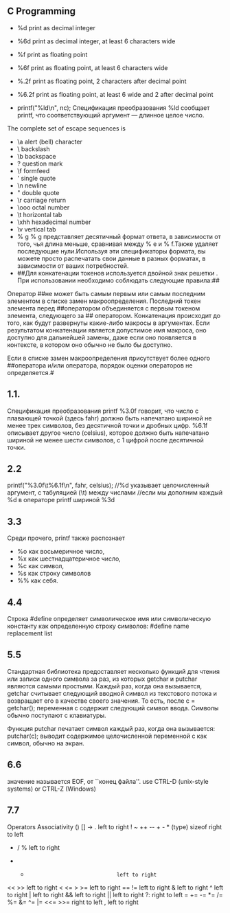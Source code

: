## C Programming

* %d print as decimal integer
* %6d print as decimal integer, at least 6 characters wide
* %f print as floating point
* %6f print as floating point, at least 6 characters wide
* %.2f print as floating point, 2 characters after decimal point
* %6.2f print as floating point, at least 6 wide and 2 after decimal point

* printf("%ld\n", nc); Спецификация преобразования %ld сообщает printf, что соответствующий аргумент — длинное целое число.

The complete set of escape sequences is
* \a alert (bell) character 
* \\ backslash
* \b backspace 
* \? question mark
* \f formfeed 
* \' single quote
* \n newline 
* \" double quote
* \r carriage return 
* \ooo octal number
* \t horizontal tab 
* \xhh hexadecimal number
* \v vertical tab
* % g % g представляет десятичный формат ответа, в зависимости от того, чья длина меньше, сравнивая между % e и % f.Также удаляет последующие нули.Используя эти спецификаторы формата, вы можете просто распечатать свои данные в разных форматах, в зависимости от ваших потребностей.
* ##Для конкатенации токенов используется двойной знак решетки .
При использовании необходимо соблюдать следующие правила:##

Оператор ##не может быть самым первым или самым последним элементом в списке замен макроопределения.
Последний токен элемента перед ##оператором объединяется с первым токеном элемента, следующего за ## оператором.
Конкатенация происходит до того, как будут развернуты какие-либо макросы в аргументах. Если результатом конкатенации является допустимое имя макроса, оно доступно для дальнейшей замены, даже если оно появляется в контексте, в котором оно обычно не было бы доступно.

Если в списке замен макроопределения присутствует более одного ##оператора и/или оператора, порядок оценки операторов не определяется.#

## 1.1.

Спецификация преобразования printf %3.0f говорит, 
что число с плавающей точкой (здесь fahr) должно быть напечатано шириной не менее трех символов, 
без десятичной точки и дробных цифр. %6.1f
описывает другое число (celsius), которое должно быть напечатано шириной не менее шести символов, 
с 1 цифрой после десятичной точки.

## 2.2

printf("%3.0f\t%6.1f\n", fahr, celsius);  //%d указывает целочисленный аргумент, с табуляцией (\t) между числами
        //если мы дополним каждый %d в операторе printf шириной %3d 

## 3.3

Среди прочего, printf также распознает 
* %o как восьмеричное число, 
* %x как шестнадцатеричное число, 
* %c как символ, 
* %s как строку символов
* %% как себя.


## 4.4
Строка #define определяет символическое имя или символическую константу как определенную строку символов:
        #define name replacement list

## 5.5

Стандартная библиотека предоставляет несколько функций для чтения или записи одного символа за раз,
из которых getchar и putchar являются самыми простыми. Каждый раз, когда она вызывается, getchar считывает следующий вводной символ из текстового потока и возвращает его в качестве своего значения. То есть, после
c = getchar(); переменная c содержит следующий символ ввода. Символы обычно поступают с клавиатуры.

Функция putchar печатает символ каждый раз, когда она вызывается: putchar(c); выводит содержимое целочисленной переменной c как символ, обычно на экран.

## 6.6

значение называется EOF, от ``конец файла''. use CTRL-D (unix-style systems) or CTRL-Z (Windows)

## 7.7

 Operators                           Associativity
() [] -> .                           left to right
! ~ ++ -- + - * (type) sizeof        right to left
* / %                                left to right
+ -                                  left to right
<< >>                                left to right
< <= > >=                            left to right
== !=                                left to right
&                                    left to right
^                                    left to right
|                                    left to right
&&                                   left to right
||                                   left to right
?:                                   right to left
= += -= *= /= %= &= ^= |= <<= >>=    right to left
,                                    left to right


